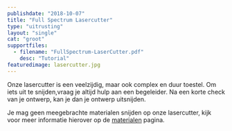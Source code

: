 ```yaml
---
publishdate: "2018-10-07"
title: "Full Spectrum Lasercutter"
type: "uitrusting"
layout: "single"
cat: "groot"
supportfiles:
  - filename: "FullSpectrum-LaserCutter.pdf"
    desc: "Tutorial"
featuredimage: lasercutter.jpg
---
```

Onze lasercutter is een veelzijdig, maar ook complex en duur toestel. Om iets uit te snijden,vraag je altijd hulp aan een begeleider. Na een korte check van je ontwerp, kan je dan je ontwerp uitsnijden.

Je mag geen meegebrachte materialen snijden op onze lasercutter, kijk voor meer informatie hierover op de [materialen](/gebruik/materialen/) pagina.